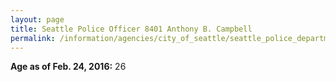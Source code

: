 ```yaml
---
layout: page
title: Seattle Police Officer 8401 Anthony B. Campbell
permalink: /information/agencies/city_of_seattle/seattle_police_department/copbook/8401/
---
```


**Age as of Feb. 24, 2016:** 26
